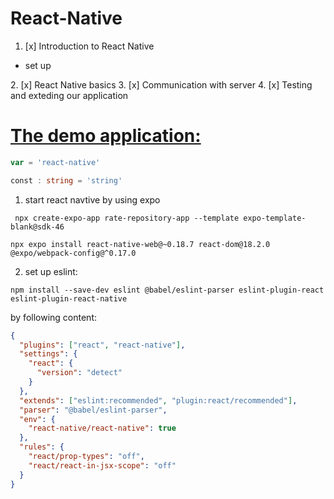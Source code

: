 # React-Native

1. [x] Introduction to React Native
<ul>
<li>set up

 </li>
 </ul>
2. [x] React Native basics
3. [x] Communication with server
4. [x] Testing and exteding our application

<h1> <a href =''>
The demo application:
 </a> </h1>

```javascript
var = 'react-native'
```

```typescript
const : string = 'string'
```

1. start react navtive by using <a>expo </a>

```terminal
 npx create-expo-app rate-repository-app --template expo-template-blank@sdk-46
```

```terminal
npx expo install react-native-web@~0.18.7 react-dom@18.2.0 @expo/webpack-config@^0.17.0
```
2. set up eslint: 

```terminal
npm install --save-dev eslint @babel/eslint-parser eslint-plugin-react eslint-plugin-react-native
```

by  following content: 

```json
{
  "plugins": ["react", "react-native"],
  "settings": {
    "react": {
      "version": "detect"
    }
  },
  "extends": ["eslint:recommended", "plugin:react/recommended"],
  "parser": "@babel/eslint-parser",
  "env": {
    "react-native/react-native": true
  },
  "rules": {
    "react/prop-types": "off",
    "react/react-in-jsx-scope": "off"
  }
}
```